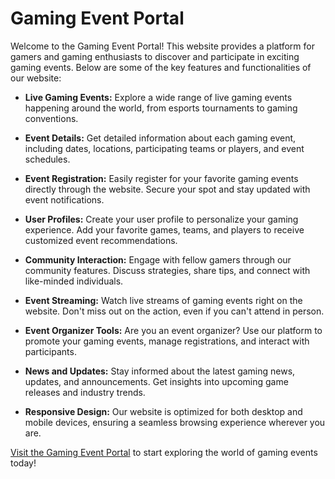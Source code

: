 # Gaming Event Portal

Welcome to the Gaming Event Portal! This website provides a platform for gamers and gaming enthusiasts to discover and participate in exciting gaming events. Below are some of the key features and functionalities of our website:

- **Live Gaming Events:** Explore a wide range of live gaming events happening around the world, from esports tournaments to gaming conventions.

- **Event Details:** Get detailed information about each gaming event, including dates, locations, participating teams or players, and event schedules.

- **Event Registration:** Easily register for your favorite gaming events directly through the website. Secure your spot and stay updated with event notifications.

- **User Profiles:** Create your user profile to personalize your gaming experience. Add your favorite games, teams, and players to receive customized event recommendations.

- **Community Interaction:** Engage with fellow gamers through our community features. Discuss strategies, share tips, and connect with like-minded individuals.

- **Event Streaming:** Watch live streams of gaming events right on the website. Don't miss out on the action, even if you can't attend in person.

- **Event Organizer Tools:** Are you an event organizer? Use our platform to promote your gaming events, manage registrations, and interact with participants.

- **News and Updates:** Stay informed about the latest gaming news, updates, and announcements. Get insights into upcoming game releases and industry trends.

- **Responsive Design:** Our website is optimized for both desktop and mobile devices, ensuring a seamless browsing experience wherever you are.

[Visit the Gaming Event Portal](https://elite-arena.web.app/) to start exploring the world of gaming events today!
